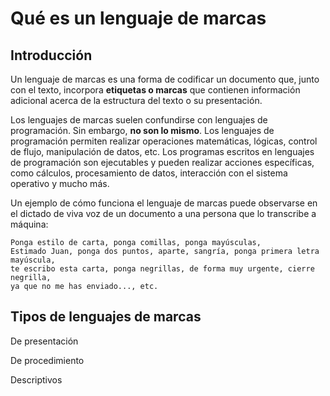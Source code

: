 # Qué es un lenguaje de marcas

## Introducción

Un lenguaje de marcas es una forma de codificar un documento que, junto con el texto, incorpora **etiquetas o marcas** que contienen información adicional acerca de la estructura del texto o su presentación.

Los lenguajes de marcas suelen confundirse con lenguajes de programación. Sin embargo, **no son lo mismo**. Los lenguajes de programación permiten realizar operaciones matemáticas, lógicas, control de flujo, manipulación de datos, etc. Los programas escritos en lenguajes de programación son ejecutables y pueden realizar acciones específicas, como cálculos, procesamiento de datos, interacción con el sistema operativo y mucho más.

Un ejemplo de cómo funciona el lenguaje de marcas puede observarse en el dictado de viva voz de un documento a una persona que lo transcribe a máquina:

```
Ponga estilo de carta, ponga comillas, ponga mayúsculas, 
Estimado Juan, ponga dos puntos, aparte, sangría, ponga primera letra mayúscula, 
te escribo esta carta, ponga negrillas, de forma muy urgente, cierre negrilla, 
ya que no me has enviado..., etc.
```

## Tipos de lenguajes de marcas

De presentación

De procedimiento

Descriptivos
